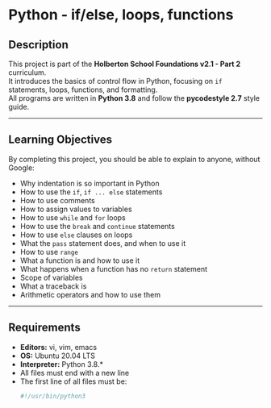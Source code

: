 # Python - if/else, loops, functions

## Description
This project is part of the **Holberton School Foundations v2.1 - Part 2** curriculum.  
It introduces the basics of control flow in Python, focusing on `if` statements, loops, functions, and formatting.  
All programs are written in **Python 3.8** and follow the **pycodestyle 2.7** style guide.

---

## Learning Objectives
By completing this project, you should be able to explain to anyone, without Google:

- Why indentation is so important in Python
- How to use the `if`, `if ... else` statements
- How to use comments
- How to assign values to variables
- How to use `while` and `for` loops
- How to use the `break` and `continue` statements
- How to use `else` clauses on loops
- What the `pass` statement does, and when to use it
- How to use `range`
- What a function is and how to use it
- What happens when a function has no `return` statement
- Scope of variables
- What a traceback is
- Arithmetic operators and how to use them

---

## Requirements
- **Editors:** vi, vim, emacs  
- **OS:** Ubuntu 20.04 LTS  
- **Interpreter:** Python 3.8.*  
- All files must end with a new line  
- The first line of all files must be:
  ```python
  #!/usr/bin/python3
